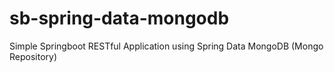 # sb-spring-data-mongodb
Simple Springboot RESTful Application using Spring Data MongoDB (Mongo Repository)

